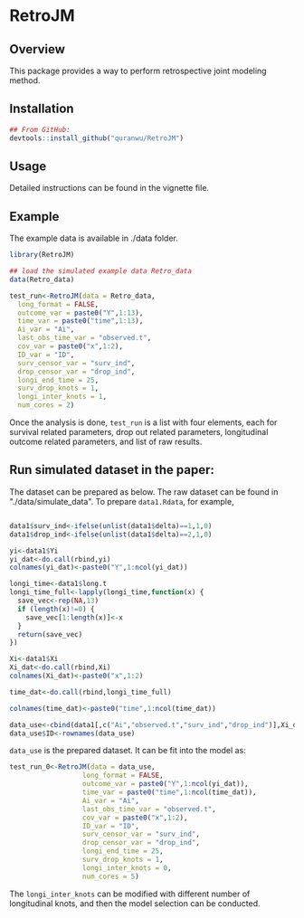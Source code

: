 # RetroJM

## Overview
This package provides a way to perform retrospective joint modeling method.


## Installation
```r
## From GitHub: 
devtools::install_github("quranwu/RetroJM")
```

## Usage
Detailed instructions can be found in the vignette file.

## Example
The example data is available in ./data folder.

```r
library(RetroJM)

## load the simulated example data Retro_data
data(Retro_data)

test_run<-RetroJM(data = Retro_data,
  long_format = FALSE,
  outcome_var = paste0("Y",1:13),
  time_var = paste0("time",1:13),
  Ai_var = "Ai",
  last_obs_time_var = "observed.t",
  cov_var = paste0("x",1:2),
  ID_var = "ID",
  surv_censor_var = "surv_ind",
  drop_censor_var = "drop_ind",
  longi_end_time = 25,
  surv_drop_knots = 1,
  longi_inter_knots = 1,
  num_cores = 2)
```
Once the analysis is done, `test_run` is a list with four elements, each for survival related parameters, drop out related parameters, longitudinal outcome related parameters, and list of raw results.


## Run simulated dataset in the paper: 

The dataset can be prepared as below. The raw dataset can be found in "./data/simulate_data". To prepare `data1.Rdata`, for example, 

``` r

data1$surv_ind<-ifelse(unlist(data1$delta)==1,1,0)
data1$drop_ind<-ifelse(unlist(data1$delta)==2,1,0)

yi<-data1$Yi
yi_dat<-do.call(rbind,yi)
colnames(yi_dat)<-paste0("Y",1:ncol(yi_dat))

longi_time<-data1$long.t
longi_time_full<-lapply(longi_time,function(x) {
  save_vec<-rep(NA,13)
  if (length(x)!=0) {
    save_vec[1:length(x)]<-x
  }
  return(save_vec)
})

Xi<-data1$Xi
Xi_dat<-do.call(rbind,Xi)
colnames(Xi_dat)<-paste0("x",1:2)

time_dat<-do.call(rbind,longi_time_full)

colnames(time_dat)<-paste0("time",1:ncol(time_dat))

data_use<-cbind(data1[,c("Ai","observed.t","surv_ind","drop_ind")],Xi_dat,yi_dat,time_dat)
data_use$ID<-rownames(data_use)
```

`data_use` is the prepared dataset. It can be fit into the model as: 

```r
test_run_0<-RetroJM(data = data_use,
                  long_format = FALSE,
                  outcome_var = paste0("Y",1:ncol(yi_dat)),
                  time_var = paste0("time",1:ncol(time_dat)),
                  Ai_var = "Ai",
                  last_obs_time_var = "observed.t",
                  cov_var = paste0("x",1:2),
                  ID_var = "ID",
                  surv_censor_var = "surv_ind",
                  drop_censor_var = "drop_ind",
                  longi_end_time = 25,
                  surv_drop_knots = 1,
                  longi_inter_knots = 0,
                  num_cores = 5)
```

The `longi_inter_knots` can be modified with different number of longitudinal knots, and then the model selection can be conducted. 

